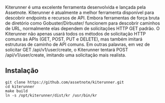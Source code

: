 Kiterunner é uma excelente ferramenta desenvolvida e lançada pela Assetnote. 
Kiterunner é atualmente a melhor ferramenta disponível para descobrir endpoints e recursos de API. 
Embora ferramentas de força bruta de diretório como Gobuster/Dirbuster/ funcionem para descobrir caminhos de URL, normalmente elas dependem de solicitações HTTP GET padrão. 
O Kiterunner não apenas usará todos os métodos de solicitação HTTP comuns às APIs (GET, POST, PUT e DELETE), mas também imitará estruturas de caminho de API comuns. 
Em outras palavras, em vez de solicitar GET /api/v1/user/create, o Kiterunner tentará POST /api/v1/user/create, imitando uma solicitação mais realista.

## Instalação
```
git clone https://github.com/assetnote/kiterunner.git
cd kiterunner
make build
ln -s /opt/kiterunner/dist/kr /usr/bin/kr
```

